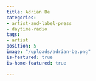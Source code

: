 ```yaml
---
title: Adrian Be
categories:
- artist-and-label-press
- daytime-radio
tags:
- artist
position: 5
image: "/uploads/adrian-be.png"
is-featured: true
is-home-featured: true

---
```

